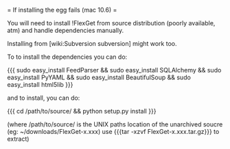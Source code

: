 = If installing the egg fails (mac 10.6) =

You will need to install !FlexGet from source distribution (poorly available, atm) and handle dependencies manually.

Installing from [wiki:Subversion subversion] might work too.

To to install the dependencies you can do:

{{{
sudo easy_install FeedParser && sudo easy_install SQLAlchemy && sudo easy_install PyYAML && sudo easy_install BeautifulSoup && sudo easy_install html5lib
}}}

and to install, you can do:

{{{
cd /path/to/source/ && python setup.py install
}}}

(where /path/to/source/ is the UNIX paths location of the unarchived soucre (eg: ~/downloads/FlexGet-x.xxx) use {{{tar -xzvf FlexGet-x.xxx.tar.gz}}} to extract)